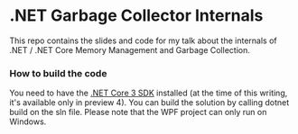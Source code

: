 # .NET Garbage Collector Internals

This repo contains the slides and code for my talk about the internals of .NET / .NET Core Memory Management and Garbage Collection.

### How to build the code

You need to have the [.NET Core 3 SDK](https://dotnet.microsoft.com/download/dotnet-core) installed (at the time of this writing, it's available only in preview 4).
You can build the solution by calling dotnet build on the sln file. Please note that the WPF project can only run on Windows.